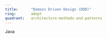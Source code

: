 ```yaml
---
title:      "Domain Driven Design (DDD)"
ring:       adopt
quadrant:   architecture-methods-and-patterns
---
```


Java